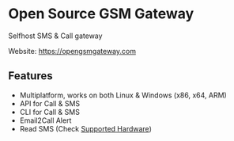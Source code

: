 # Open Source GSM Gateway

Selfhost SMS & Call gateway

Website: https://opengsmgateway.com

## Features

- Multiplatform, works on both Linux & Windows (x86, x64, ARM)
- API for Call & SMS
- CLI for Call & SMS
- Email2Call Alert
- Read SMS (Check [Supported Hardware](https://opengsmgateway.com/supported-hardware.html))